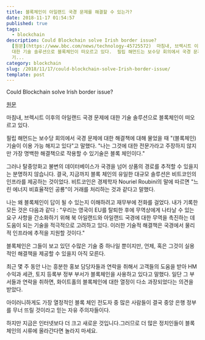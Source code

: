 ```yaml
---
title: 블록체인이 아일랜드 국경 문제를 해결할 수 있는가?
date: 2018-11-17 01:54:57
published: true
tags:
  - blockchain
description: Could Blockchain solve Irish border issue?
  [원문](https://www.bbc.com/news/technology-45725572)  마침내, 브렉시트 이후의 아일랜드 국경 문제에
  대한 기술 솔루션으로 블록체인이 떠오르고 있다.  필립 해먼드는 보수당 회의에서 국경 문제에 대한 해결책에 대해 물었을 때 "(블록체인)
  기...
category: blockchain
slug: /2018/11/17/could-blockchain-solve-Irish-border-issue/
template: post
---
```


Could Blockchain solve Irish border issue?

[원문](https://www.bbc.com/news/technology-45725572)

마침내, 브렉시트 이후의 아일랜드 국경 문제에 대한 기술 솔루션으로 블록체인이 떠오르고 있다.

필립 해먼드는 보수당 회의에서 국경 문제에 대한 해결책에 대해 물었을 때 "(블록체인) 기술이 이용 가능 해지고 있다"고 말했다. "나는 그것에 대한 전문가라고 주장하지 않지만 가장 명백한 해결책으로 작용할 수 있기술은 블록 체인이다."

그러나 탈중앙화고 불변의 데이터베이스가 국경을 넘어 상품의 경로를 추적할 수 있을지는 분명하지 않습니다. 결국, 지금까지 블록 체인의 유일한 대규모 솔루션은 비트코인의 인프라를 제공하는 것이었다. 비트코인은 경제학자 Nouriel Roubini의 말에 따르면 "느린 에너지 비효율적인 공룡"이 거래를 처리하는 것과 같다고 말했다.

나는 왜 블록체인이 답이 될 수 있는지 이해하려고 재무부에 전화를 걸었다. 내가 기록한 모든 것은 다음과 같다 : "우리는 영국이 EU를 탈퇴한 후에 무역상에게 나타날 수 있는 요구 사항을 간소화하기 위해 북 아일랜드와 아일랜드 국경에 대한 무역을 촉진하는 데 도움이 되는 기술을 적극적으로 고려하고 있다. 이러한 기술적 해결책은 국경에서 물리적 인프라에 추적을 지원할 것이다."

블록체인은 그들이 보고 있던 수많은 기술 중 하나일 뿐이지만, 언제, 혹은 그것이 실용적인 해결책을 제공할 수 있을지 아직 모른다.

최근 몇 주 동안 나는 흥분한 홍보 담당자들과 연락을 취해서 고객들의 도움을 받아 HM 수익과 세관, 토지 등록부 정부 부서가 블록체인을 사용하고 있다고 말했다. 일단 그 부서들과 연락을 취하면, 화이트홀의 블록체인에 대한 열정이 다소 과장되었다는 의견을 받았다.

아이러니하게도 가장 열정적인 블록 체인 전도자 중 많은 사람들이 결국 중앙 은행 정부를 무너 뜨릴 것이라고 믿는 자유 주의자들이다.

하지만 지금은 인터넷보다 더 크고 새로운 것입니다.그러므로 더 많은 정치인들이 블록체인의 시류에 올라간다면 놀라지 마세요.

